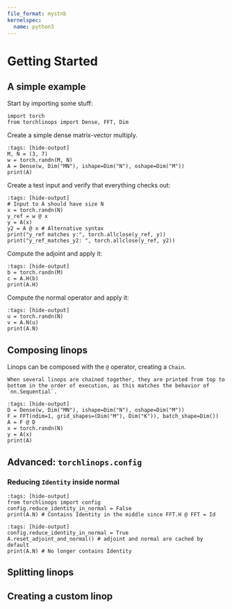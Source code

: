 ```yaml
---
file_format: mystnb
kernelspec:
  name: python3
---
```

# Getting Started

## A simple example
Start by importing some stuff:
```{code-cell} python
import torch
from torchlinops import Dense, FFT, Dim
```

Create a simple dense matrix-vector multiply.
```{code-cell} python
:tags: [hide-output]
M, N = (3, 7)
w = torch.randn(M, N)
A = Dense(w, Dim("MN"), ishape=Dim("N"), oshape=Dim("M"))
print(A)
```

Create a test input and verify that everything checks out:
```{code-cell} python
:tags: [hide-output]
# Input to A should have size N
x = torch.randn(N)
y_ref = w @ x
y = A(x) 
y2 = A @ x # Alternative syntax
print("y_ref matches y:", torch.allclose(y_ref, y))
print("y_ref_matches_y2: ", torch.allclose(y_ref, y2))
```

Compute the adjoint and apply it:
```{code-cell} python
:tags: [hide-output]
b = torch.randn(M)
c = A.H(b)
print(A.H)
```

Compute the normal operator and apply it:
```{code-cell} python
:tags: [hide-output]
u = torch.randn(N)
v = A.N(u)
print(A.N)
```

## Composing linops
Linops can be composed with the `@` operator, creating a `Chain`.

```{admonition} A note on printing linops
When several linops are chained together, they are printed from top to bottom in the order of execution, as this matches the behavior of `nn.Sequential`.
```


```{code-cell} python
:tags: [hide-output]
D = Dense(w, Dim("MN"), ishape=Dim("N"), oshape=Dim("M"))
F = FFT(ndim=1, grid_shapes=(Dim("M"), Dim("K")), batch_shape=Dim())
A = F @ D
x = torch.randn(N)
y = A(x)
print(A)
```

## Advanced: `torchlinops.config`
### Reducing `Identity` inside normal
```{code-cell} python
:tags: [hide-output]
from torchlinops import config
config.reduce_identity_in_normal = False
print(A.N) # Contains Identity in the middle since FFT.H @ FFT = Id
```

```{code-cell} python
:tags: [hide-output]
config.reduce_identity_in_normal = True
A.reset_adjoint_and_normal() # adjoint and normal are cached by default
print(A.N) # No longer contains Identity
```

## Splitting linops

## Creating a custom linop

